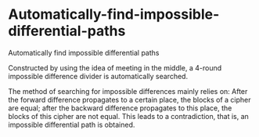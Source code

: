 # Automatically-find-impossible-differential-paths

Automatically find impossible differential paths

Constructed by using the idea of meeting in the middle, a 4-round impossible difference divider is automatically searched.

The method of searching for impossible differences mainly relies on:
After the forward difference propagates to a certain place, the blocks of a cipher are equal; after the backward difference propagates to this place, the blocks of this cipher are not equal.
This leads to a contradiction, that is, an impossible differential path is obtained.
